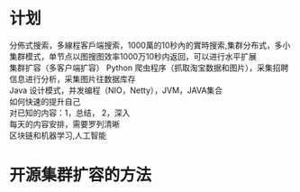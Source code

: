 # 计划
分佈式搜索，多線程客戶端搜索，1000萬的10秒內的實時搜索,集群分布式，多小集群模式，单节点以图搜图效率1000万10秒内返回，可以进行水平扩展    
集群扩容（多客户端扩容）
Python 爬虫程序（抓取淘宝数据和图片），采集招聘信息进行分析，采集图片往数据库存  
Java 设计模式，并发编程（NIO，Netty），JVM，JAVA集合    
如何快速的提升自己      
对已知的内容：1，总结， 2，深入  
每天的内容安排，需要罗列清晰  
区块链和机器学习,人工智能

# 开源集群扩容的方法
